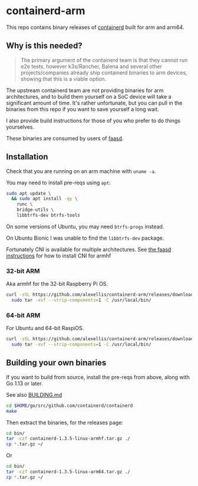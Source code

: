 # containerd-arm

This repo contains binary releases of [containerd](https://github.com/containerd/containerd) built for arm and arm64.

## Why is this needed?

> The primary argument of the containerd team is that they cannot run e2e tests, however k3s/Rancher, Balena and several other projects/companies already ship containerd binaries to arm devices, showing that this is a viable option.

The upstream containerd team are not providing binaries for arm architectures, and to build them yourself on a SoC device will take a significant amount of time. It's rather unfortunate, but you can pull in the binaries from this repo if you want to save yourself a long wait.

I also provide build instructions for those of you who prefer to do things yourselves.

These binaries are consumed by users of [faasd](https://github.com/openfaas/faasd/).

## Installation

Check that you are running on an arm machine with `uname -a`.

You may need to install pre-reqs using `apt`:

```bash
sudo apt update \
  && sudo apt install -qy \
    runc \
    bridge-utils \
    libbtrfs-dev btrfs-tools
```

On some versions of Ubuntu, you may need `btrfs-progs` instead.

On Ubuntu Bionic I was unable to find the `libbtrfs-dev` package.

Fortunately CNI is available for multiple architectures. See [the faasd instructions](https://github.com/openfaas/faasd/blob/master/docs/DEV.md) for how to install CNI for armhf

### 32-bit ARM

Aka armhf for the 32-bit Raspberry Pi OS.

```bash
curl -sSL https://github.com/alexellis/containerd-arm/releases/download/v1.3.5/containerd-1.3.5-linux-armhf.tar.gz | \
  sudo tar -xvf --strip-components=1 -C /usr/local/bin/
```

### 64-bit ARM

For Ubuntu and 64-bit RaspiOS.

```bash
curl -sSL https://github.com/alexellis/containerd-arm/releases/download/v1.3.5/containerd-1.3.5-linux-arm64.tar.gz | \
  sudo tar -xvf --strip-components=1 -C /usr/local/bin/
```

## Building your own binaries

If you want to build from source, install the pre-reqs from above, along with Go 1.13 or later.

See also [BUILDING.md](https://github.com/containerd/containerd/blob/master/BUILDING.md#build-containerd)

```bash
cd $HOME/go/src/github.com/containerd/containerd
make
```

Then extract the binaries, for the releases page:

```bash
cd bin/
tar -czf containerd-1.3.5-linux-armhf.tar.gz ./
cp *.tar.gz ~/
```

Or

```bash
cd bin/
tar -czf containerd-1.3.5-linux-arm64.tar.gz ./
cp *.tar.gz ~/
```
